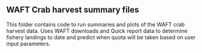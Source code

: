 ## WAFT Crab harvest summary files

This folder contains code to run summaries and plots of the WAFT crab harvest data. Uses WAFT downloads and Quick report data to determine fishery landings to date and predict when quota will be taken based on user input parameters. 
